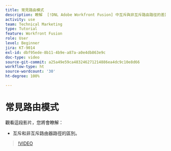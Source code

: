 ```yaml
---
title: 常見路由模式
description: 瞭解  [!DNL Adobe Workfront Fusion] 中互斥與非互斥路由路徑的差異。
activity: use
team: Technical Marketing
type: Tutorial
feature: Workfront Fusion
role: User
level: Beginner
jira: KT-9014
exl-id: dbf95ede-8b11-4b9e-a87a-a0e4db863e9c
doc-type: video
source-git-commit: a25a49e59ca483246271214886ea4dc9c10e8d66
workflow-type: ht
source-wordcount: '30'
ht-degree: 100%

---
```


# 常見路由模式

觀看這段影片，您將會瞭解：

* 互斥和非互斥路由器路徑的區別。

>[!VIDEO](https://video.tv.adobe.com/v/335273/?quality=12&learn=on)
